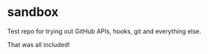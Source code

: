 sandbox
=======

Test repo for trying out GitHub APIs, hooks, git and everything else.

<!-- include included.md -->

<!-- include included2.md -->

<!-- include included3.md -->

That was all included!